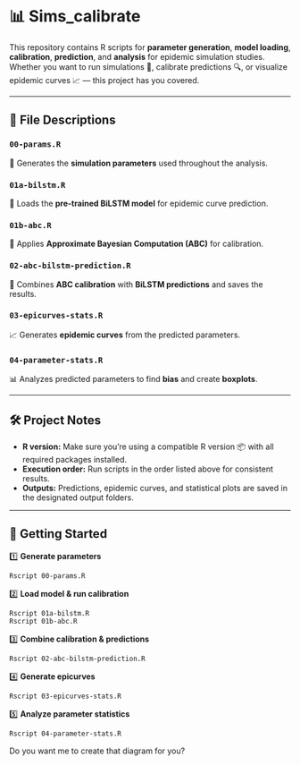 
# 📊 Sims\_calibrate

This repository contains R scripts for **parameter generation**, **model loading**, **calibration**, **prediction**, and **analysis** for epidemic simulation studies.
Whether you want to run simulations 🧮, calibrate predictions 🔍, or visualize epidemic curves 📈 — this project has you covered.

---

## 📂 File Descriptions

### `00-params.R`

📝 Generates the **simulation parameters** used throughout the analysis.

### `01a-bilstm.R`

🤖 Loads the **pre-trained BiLSTM model** for epidemic curve prediction.

### `01b-abc.R`

🎯 Applies **Approximate Bayesian Computation (ABC)** for calibration.

### `02-abc-bilstm-prediction.R`

🔗 Combines **ABC calibration** with **BiLSTM predictions** and saves the results.

### `03-epicurves-stats.R`

📈 Generates **epidemic curves** from the predicted parameters.

### `04-parameter-stats.R`

📊 Analyzes predicted parameters to find **bias** and create **boxplots**.

---

## 🛠️ Project Notes

* **R version:** Make sure you’re using a compatible R version 📦 with all required packages installed.
* **Execution order:** Run scripts in the order listed above for consistent results.
* **Outputs:** Predictions, epidemic curves, and statistical plots are saved in the designated output folders.

---

## 🚀 Getting Started

1️⃣ **Generate parameters**

```bash
Rscript 00-params.R
```

2️⃣ **Load model & run calibration**

```bash
Rscript 01a-bilstm.R
Rscript 01b-abc.R
```

3️⃣ **Combine calibration & predictions**

```bash
Rscript 02-abc-bilstm-prediction.R
```

4️⃣ **Generate epicurves**

```bash
Rscript 03-epicurves-stats.R
```

5️⃣ **Analyze parameter statistics**

```bash
Rscript 04-parameter-stats.R
```



Do you want me to create that diagram for you?
